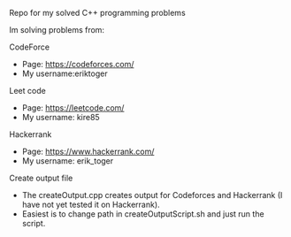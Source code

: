 Repo for my solved C++ programming problems

Im solving problems from:

CodeForce
- Page: https://codeforces.com/
- My username:eriktoger

Leet code
- Page: https://leetcode.com/
- My username: kire85

Hackerrank
- Page: https://www.hackerrank.com/
- My username: erik_toger


Create output file

- The createOutput.cpp creates output for Codeforces and Hackerrank (I have not yet tested it on Hackerrank).
- Easiest is to change path in createOutputScript.sh and just run the script.
